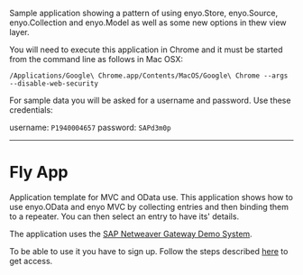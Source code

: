 Sample application showing a pattern of using enyo.Store, enyo.Source, enyo.Collection and enyo.Model as well as some new options in thew view layer.

You will need to execute this application in Chrome and it must be started from the command line as follows in Mac OSX:

`/Applications/Google\ Chrome.app/Contents/MacOS/Google\ Chrome --args --disable-web-security`

For sample data you will be asked for a username and password. Use these credentials:

username: `P1940004657`
password: `SAPd3m0p`


---


Fly App
=========

Application template for MVC and OData use. This application shows how to use enyo.OData and enyo MVC by collecting entries and then binding them to a repeater. You can then select an entry to have its' details. 

The application uses the [SAP Netweaver Gateway Demo System](http://scn.sap.com/docs/DOC-31221).

To be able to use it you have to sign up. Follow the steps described [here](http://scn.sap.com/docs/DOC-40986) to get access.

